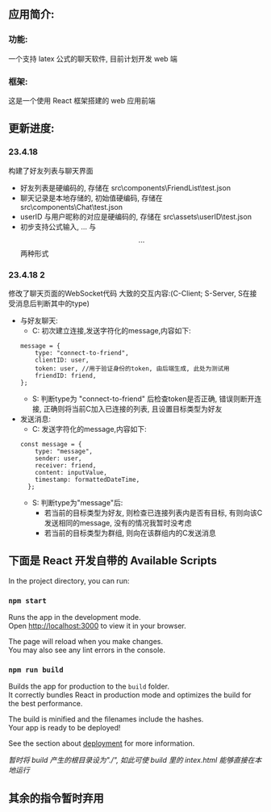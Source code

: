 ## 应用简介:

### 功能:

一个支持 latex 公式的聊天软件, 目前计划开发 web 端

### 框架:

这是一个使用 React 框架搭建的 web 应用前端

## 更新进度:

### 23.4.18

构建了好友列表与聊天界面

- 好友列表是硬编码的, 存储在 src\components\FriendList\test.json
- 聊天记录是本地存储的, 初始值硬编码, 存储在 src\components\Chat\test.json
- userID 与用户昵称的对应是硬编码的, 存储在 src\assets\userID\test.json
- 初步支持公式输入, $...$ 与 $$...$$ 两种形式

### 23.4.18 2

修改了聊天页面的WebSocket代码
大致的交互内容:(C-Client; S-Server, S在接受消息后判断其中的type)
- 与好友聊天:
    - C: 初次建立连接,发送字符化的message,内容如下:
    ```
    message = {
        type: "connect-to-friend",
        clientID: user,
        token: user, //用于验证身份的token, 由后端生成, 此处为测试用
        friendID: friend,
    };
    ```
    - S: 判断type为 "connect-to-friend" 后检查token是否正确, 错误则断开连接, 
    正确则将当前C加入已连接的列表, 且设置目标类型为好友
- 发送消息:
    - C: 发送字符化的message,内容如下:
    ```
    const message = {
        type: "message",
        sender: user,
        receiver: friend,
        content: inputValue,
        timestamp: formattedDateTime,
      };
    ```
    - S: 判断type为"message"后:
        - 若当前的目标类型为好友, 则检查已连接列表内是否有目标, 
        有则向该C发送相同的message, 没有的情况我暂时没考虑
        - 若当前的目标类型为群组, 则向在该群组内的C发送消息

## 下面是 React 开发自带的 Available Scripts

In the project directory, you can run:

### `npm start`

Runs the app in the development mode.\
Open [http://localhost:3000](http://localhost:3000) to view it in your browser.

The page will reload when you make changes.\
You may also see any lint errors in the console.

### `npm run build`

Builds the app for production to the `build` folder.\
It correctly bundles React in production mode and optimizes the build for the best performance.

The build is minified and the filenames include the hashes.\
Your app is ready to be deployed!

See the section about
[deployment](https://facebook.github.io/create-react-app/docs/deployment) for more
information.

*暂时将 build 产生的根目录设为"./", 如此可使 build 里的 intex.html 能够直接在本地运行*

## 其余的指令暂时弃用

